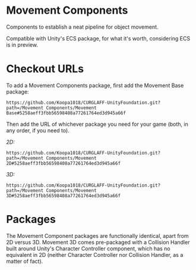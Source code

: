 # Movement Components
Components to establish a neat pipeline for object movement.

Compatible with Unity's ECS package, for what it's worth, considering ECS is in preview.

# Checkout URLs
To add a Movement Components package, first add the Movement Base package:
```
https://github.com/Koopa1018/CURGLAFF-UnityFoundation.git?path=/Movement Components/Movement Base#5258aeff3fbb56598408a77261764ed3d945a66f
```

Then add the URL of whichever package you need for your game (both, in any order, if you need to).

*2D:*
```
https://github.com/Koopa1018/CURGLAFF-UnityFoundation.git?path=/Movement Components/Movement 2D#5258aeff3fbb56598408a77261764ed3d945a66f
```

*3D:*
```
https://github.com/Koopa1018/CURGLAFF-UnityFoundation.git?path=/Movement Components/Movement 3D#5258aeff3fbb56598408a77261764ed3d945a66f
```

# Packages
The Movement Component packages are functionally identical, apart from 2D versus 3D.
Movement 3D comes pre-packaged with a Collision Handler built around Unity's Character Controller component, which has no equivalent in 2D
(neither Character Controller nor Collision Handler, as a matter of fact).
